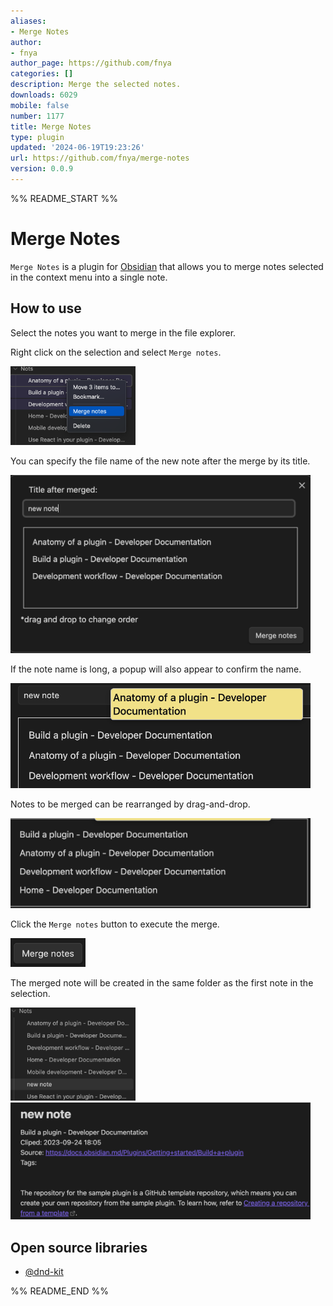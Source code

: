 ```yaml
---
aliases:
- Merge Notes
author:
- fnya
author_page: https://github.com/fnya
categories: []
description: Merge the selected notes.
downloads: 6029
mobile: false
number: 1177
title: Merge Notes
type: plugin
updated: '2024-06-19T19:23:26'
url: https://github.com/fnya/merge-notes
version: 0.0.9
---
```


%% README_START %%

# Merge Notes

`Merge Notes` is a plugin for [Obsidian](https://obsidian.md/) that allows you to merge notes selected in the context menu into a single note.

## How to use

Select the notes you want to merge in the file explorer.

Right click on the selection and select `Merge notes`.

<img src="https://raw.githubusercontent.com/fnya/merge-notes/HEAD/resources/image01.png" width="200">

You can specify the file name of the new note after the merge by its title.

<img src="https://raw.githubusercontent.com/fnya/merge-notes/HEAD/resources/image02.png" width="480">

If the note name is long, a popup will also appear to confirm the name.

<img src="https://raw.githubusercontent.com/fnya/merge-notes/HEAD/resources/image03.png" width="480">

Notes to be merged can be rearranged by drag-and-drop.

<img src="https://raw.githubusercontent.com/fnya/merge-notes/HEAD/resources/image04.png" width="480">

Click the `Merge notes` button to execute the merge.

<img src="https://raw.githubusercontent.com/fnya/merge-notes/HEAD/resources/image05.png" width="120">

The merged note will be created in the same folder as the first note in the selection.

<img src="https://raw.githubusercontent.com/fnya/merge-notes/HEAD/resources/image06.png" width="200">

<img src="https://raw.githubusercontent.com/fnya/merge-notes/HEAD/resources/image07.png" width="480">

## Open source libraries

- [@dnd-kit](https://docs.dndkit.com/)


%% README_END %%